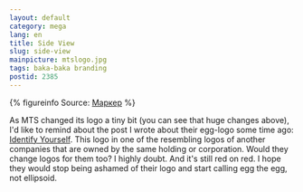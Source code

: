 ```yaml
---
layout: default
category: mega
lang: en
title: Side View
slug: side-view
mainpicture: mtslogo.jpg
tags: baka-baka branding 
postid: 2385
---
```




{% figureinfo Source: <a href="http://www.marker.ru/news/2138">Маркер</a> %}



As MTS changed its logo a tiny bit (you can see that huge changes above), I'd like to remind about the post I wrote about their egg-logo some time ago: <a href="/mega/ru/2010/identify-yourself/">Identify Yourself</a>. This logo in one of the resembling logos of another companies that are owned by the same holding or corporation. Would they change logos for them too? I highly doubt. And it's still red on red. I hope they would stop being ashamed of their logo and start calling egg the egg, not ellipsoid. 